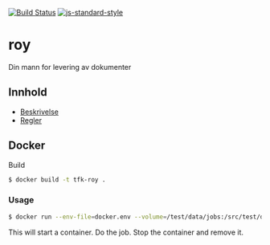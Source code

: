 [![Build Status](https://travis-ci.org/telemark/roy.svg?branch=master)](https://travis-ci.org/telemark/roy)
[![js-standard-style](https://img.shields.io/badge/code%20style-standard-brightgreen.svg?style=flat)](https://github.com/feross/standard)
# roy

Din mann for levering av dokumenter

## Innhold

- [Beskrivelse](docs/description.md)
- [Regler](docs/rules.md)

## Docker
Build

```sh
$ docker build -t tfk-roy .
```

### Usage
```sh
$ docker run --env-file=docker.env --volume=/test/data/jobs:/src/test/data/jobs --rm tfk-roy
```

This will start a container. Do the job. Stop the container and remove it.
